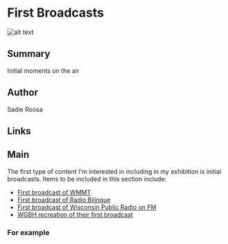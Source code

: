 # First Broadcasts

![alt text](http://mlamedia01.wgbh.org/aapb/thumbnail/cpb-aacip_37-010p2nvv.jpg)

## Summary

Initial moments on the air

## Author

Sadie Roosa

## Links


## Main

The first type of content I'm interested in including in my exhibition is initial broadcasts. Items to be included in this section include:

-	[First broadcast of WMMT](/catalog/cpb-aacip_138-93gxdb7z)
-	[First broadcast of Radio Bilinque](/catalog/cpb-aacip_375-375tb7ch)
-	[First broadcast of Wisconsin Public Radio on FM](/catalog/cpb-aacip_30-9351d435)
-	[WGBH recreation of their first broadcast](/catalog/cpb-aacip_15-06g1k422)


### For example
